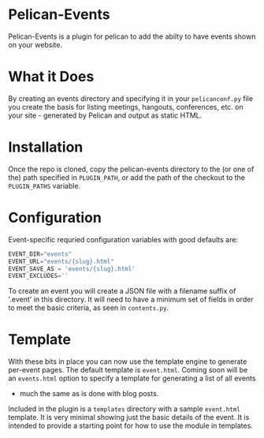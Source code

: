 # Pelican-Events

Pelican-Events is a plugin for pelican to add the abilty to have events shown
on your website.

# What it Does

By creating an events directory and specifying it in your `pelicanconf.py` file
you create the basis for listing meetings, hangouts, conferences, etc. on your
site - generated by Pelican and output as static HTML. 


# Installation 

Once the repo is cloned, copy the pelican-events directory to the (or one of
the) path specified in `PLUGIN_PATH`, or add the path of the checkout to the
`PLUGIN_PATHS` variable.


# Configuration

Event-specific requried configuration variables with good defaults are:

```python
EVENT_DIR="events"
EVENT_URL="events/{slug}.html"
EVENT_SAVE_AS = 'events/{slug}.html'
EVENT_EXCLUDES=''
```


To create an event you will create a JSON file with a filename suffix of
'.event' in this directory. It will need to have a minimum set of fields in
order to meet the basic criteria, as seen in `contents.py`.


# Template

With these bits in place you can now use the template engine to generate
per-event pages. The default template is `event.html`. Coming soon will be an
`events.html` option to specify a template for generating a list of all events
- much the same as is done with blog posts.

Included in the plugin is a `templates` directory with a sample `event.html`
template. It is very minimal showing just the basic details of the event. It is
intended to provide a starting point for how to use the module in templates.
